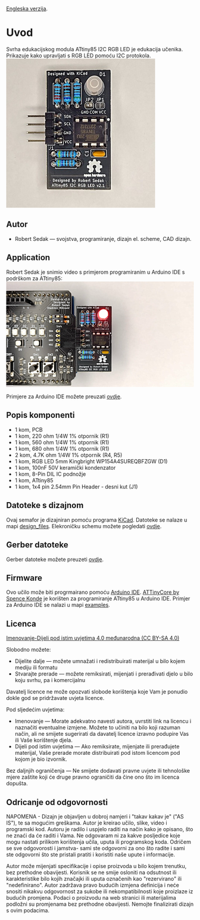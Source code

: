 [Engleska verzija](README.md).

Uvod
============
Svrha edukacijskog modula ATtiny85 I2C RGB LED je edukacija učenika. Prikazuje kako upravljati s RGB LED  pomoću I2C protokola.
![Shield application](images/attiny85_I2C_RGB_LED_v21.jpg)


Autor
------------
- Robert Sedak — svojstva, programiranje, dizajn el. scheme, CAD dizajn.


Application
-----------
Robert Sedak je snimio video s primjerom programiranim u Arduino IDE s podrškom za ATtiny85:
[![Shield application](images/default.png)](https://youtu.be/oApuzNo8WgQ "ATtiny85 I2C RGB LED modul - primjer programiranja")




Primjere za Arduino IDE možete preuzati [ovdje](examples/).


Popis komponenti
-----------------
- 1 kom, PCB
- 1 kom, 220 ohm 1/4W 1% otpornik (R1)
- 1 kom, 560 ohm 1/4W 1% otpornik (R1)
- 1 kom, 680 ohm 1/4W 1% otpornik (R1)
- 2 kom, 4.7K ohm 1/4W 1% otpornik (R4, R5)
- 1 kom, RGB LED 5mm Kingbright WP154A4SUREQBFZGW (D1)
- 1 kom, 100nF 50V keramički kondenzator
- 1 kom, 8-Pin DIL IC podnožje
- 1 kom, ATtiny85
- 1 kom, 1x4 pin 2.54mm Pin Header - desni kut (J1)



Datoteke s dizajnom
------------
Ovaj semafor je dizajniran pomoću programa [KiCad](http://kicad.org/). Datoteke se nalaze u mapi [design_files](design_files/). Elekroničku schemu možete pogledati [ovdje](images/attiny85_I2C_RGB_LED_v21_schematic.png).


Gerber datoteke
------------
Gerber datoteke možete preuzeti [ovdje](gerber/attiny85_I2C_RGB_LED_v21.zip).


Firmware
--------
Ovo učilo može biti progrmairano pomoću [Arduino IDE](https://www.arduino.cc/).
[ATTinyCore by Spence Konde](https://github.com/SpenceKonde/ATTinyCore) je korišten za programiranje ATtiny85 u Arduino IDE.
Primjer za Arduino IDE se nalazi u mapi [examples](examples/).


Licenca
-------
[Imenovanje-Dijeli pod istim uvjetima 4.0 međunarodna (CC BY-SA 4.0)](https://creativecommons.org/licenses/by-sa/4.0/deed.hr)

Slobodno možete:
- Dijelite dalje — možete umnažati i redistribuirati materijal u bilo kojem mediju ili formatu
-  Stvarajte prerade — možete remiksirati, mijenjati i prerađivati djelo u bilo koju svrhu, pa i komercijalnu

Davatelj licence ne može opozvati slobode korištenja koje Vam je ponudio dokle god se pridržavate uvjeta licence.

Pod sljedećim uvjetima:
- Imenovanje — Morate adekvatno navesti autora, uvrstiti link na licencu i naznačiti eventualne izmjene. Možete to učiniti na bilo koji razuman način, ali ne smijete sugerirati da davatelj licence izravno podupire Vas ili Vaše korištenje djela.
- Dijeli pod istim uvjetima — Ako remiksirate, mijenjate ili prerađujete materijal, Vaše prerade morate distribuirati pod istom licencom pod kojom je bio izvornik.

Bez daljnjih ograničenja — Ne smijete dodavati pravne uvjete ili tehnološke mjere zaštite koji će druge pravno ograničiti da čine ono što im licenca dopušta.

Odricanje od odgovornosti
-------------------------
NAPOMENA - Dizajn je objavljen u dobroj namjeri i "takav kakav je" ("AS IS"), te sa mogućim greškama. Autor je kreirao učilo, slike, video i programski kod. Autoru je radilo i uspjelo raditi na način kako je opisano, što ne znaći da će raditi i Vama. Ne odgovaram ni za kakve posljedice koje mogu nastati prilikom korištenja učila, uputa ili programskog koda. Odričem se sve odgovorosti i jamstva- sami ste odgovorni za ono što radite i sami ste odgovorni što ste pristali pratiti i koristiti naše upute i informacije.

Autor može mijenjati specifikacije i opise proizvoda u bilo kojem trenutku, bez prethodne obavijesti. Korisnik se ne smije osloniti na odsutnost ili karakteristike bilo kojih značajki ili uputa označenih kao "rezervirano" ili "nedefinirano".
Autor zadržava pravo budućih izmjena definicija i neće snositi nikakvu odgovornost za sukobe ili nekompatibilnosti koje proizlaze iz budućih promjena. Podaci o proizvodu na web stranici ili materijalima podložni su promjenama bez prethodne obavijesti. Nemojte finalizirati dizajn s ovim podacima.
